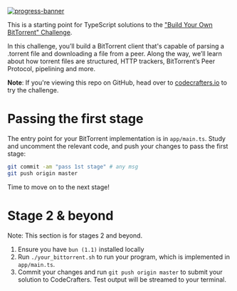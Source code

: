 [![progress-banner](https://backend.codecrafters.io/progress/bittorrent/a574d89c-5974-4dd3-94b2-8777483c90fb)](https://app.codecrafters.io/users/codecrafters-bot?r=2qF)

This is a starting point for TypeScript solutions to the
["Build Your Own BitTorrent" Challenge](https://app.codecrafters.io/courses/bittorrent/overview).

In this challenge, you’ll build a BitTorrent client that's capable of parsing a
.torrent file and downloading a file from a peer. Along the way, we’ll learn
about how torrent files are structured, HTTP trackers, BitTorrent’s Peer
Protocol, pipelining and more.

**Note**: If you're viewing this repo on GitHub, head over to
[codecrafters.io](https://codecrafters.io) to try the challenge.

# Passing the first stage

The entry point for your BitTorrent implementation is in `app/main.ts`. Study
and uncomment the relevant code, and push your changes to pass the first stage:

```sh
git commit -am "pass 1st stage" # any msg
git push origin master
```

Time to move on to the next stage!

# Stage 2 & beyond

Note: This section is for stages 2 and beyond.

1. Ensure you have `bun (1.1)` installed locally
1. Run `./your_bittorrent.sh` to run your program, which is implemented in
   `app/main.ts`.
1. Commit your changes and run `git push origin master` to submit your solution
   to CodeCrafters. Test output will be streamed to your terminal.
